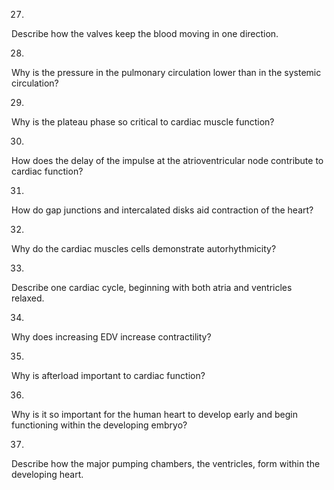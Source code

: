 27. 

Describe how the valves keep the blood moving in one direction.

28. 

Why is the pressure in the pulmonary circulation lower than in the systemic
circulation?

29. 

Why is the plateau phase so critical to cardiac muscle function?

30. 

How does the delay of the impulse at the atrioventricular node contribute to
cardiac function?

31. 

How do gap junctions and intercalated disks aid contraction of the heart?

32. 

Why do the cardiac muscles cells demonstrate autorhythmicity?

33. 

Describe one cardiac cycle, beginning with both atria and ventricles relaxed.

34. 

Why does increasing EDV increase contractility?

35. 

Why is afterload important to cardiac function?

36. 

Why is it so important for the human heart to develop early and begin
functioning within the developing embryo?

37. 

Describe how the major pumping chambers, the ventricles, form within the
developing heart.

